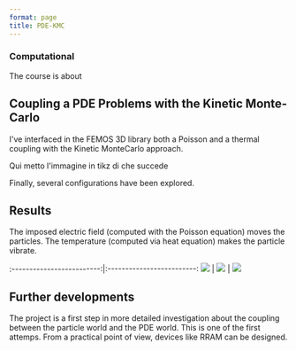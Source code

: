 ```yaml
---
format: page
title: PDE-KMC
---
```


### Computational

The course is about

## Coupling a PDE Problems with the Kinetic Monte-Carlo

I've interfaced in the FEMOS 3D library both a Poisson and a thermal coupling with the Kinetic MonteCarlo approach.

Qui metto l'immagine in tikz di che succede

Finally, several configurations have been explored.

## Results

The imposed electric field (computed with the Poisson equation) moves the particles. The temperature (computed via heat equation) makes the particle vibrate.

:-------------------------:|:-------------------------:
![](https://alberto1artoni.github.io/assets/pdf/CMEB/coupled.gif)  |  ![](https://alberto1artoni.github.io/assets/pdf/CMEB/poissonCoup.png)
       |  ![](https://alberto1artoni.github.io/assets/pdf/CMEB/thermalCoupl.png)

## Further developments

The project is a first step in more detailed investigation about the coupling between the particle world and the PDE world. This is one of the first attemps. From a practical point of view, devices like RRAM can be designed.
